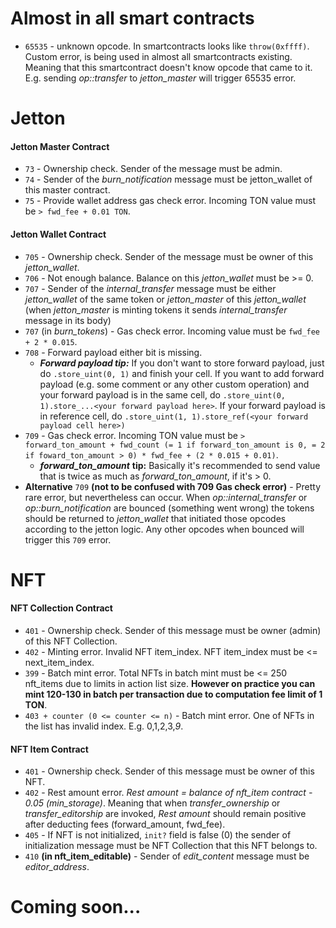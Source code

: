 # Almost in all smart contracts
- `65535` - unknown opcode. In smartcontracts looks like `throw(0xffff)`. Custom error, is being used in almost all smartcontracts existing. Meaning that this smartcontract doesn't know opcode that came to it. E.g. sending *op::transfer* to *jetton_master* will trigger 65535 error.
# Jetton
#### Jetton Master Contract
- `73` - Ownership check. Sender of the message must be admin.
- `74` - Sender of the *burn_notification* message must be jetton_wallet of this master contract.
- `75` - Provide wallet address gas check error. Incoming TON value must be `> fwd_fee + 0.01 TON`.
#### Jetton Wallet Contract
- `705` - Ownership check. Sender of the message must be owner of this *jetton_wallet*.
- `706` - Not enough balance. Balance on this *jetton_wallet* must be >= 0.
- `707` - Sender of the *internal_transfer* message must be either *jetton_wallet* of the same token or *jetton_master* of this *jetton_wallet* (when *jetton_master* is minting tokens it sends *internal_transfer* message in its body)
- `707` (in *burn_tokens*) - Gas check error. Incoming value must be `fwd_fee + 2 * 0.015`.
- `708` - Forward payload either bit is missing.
  - ***Forward payload tip:***
    If you don't want to store forward payload, just do `.store_uint(0, 1)` and finish your cell. If you want to add forward payload (e.g. some comment or any other custom operation) and your forward payload is in the same cell, do `.store_uint(0, 1).store_...<your forward payload here>`. If your forward payload is in reference cell, do `.store_uint(1, 1).store_ref(<your forward payload cell here>)`    
- `709` - Gas check error. Incoming TON value must be `> forward_ton_amount + fwd_count (= 1 if forward_ton_amount is 0, = 2 if foward_ton_amount > 0) * fwd_fee + (2 * 0.015 + 0.01)`.
   - ***forward_ton_amount*** **tip:** Basically it's recommended to send value that is twice as much as *forward_ton_amount*, if it's > 0.
- **Alternative** `709` **(not to be confused with 709 Gas check error)** - Pretty rare error, but nevertheless can occur. When *op::internal_transfer* or *op::burn_notification* are bounced (something went wrong) the tokens should be returned to *jetton_wallet* that initiated those opcodes according to the jetton logic. Any other opcodes when bounced will trigger this `709` error.
# NFT
#### NFT Collection Contract
- `401` - Ownership check. Sender of this message must be owner (admin) of this NFT Collection.
- `402` - Minting error. Invalid NFT item_index. NFT item_index must be <= next_item_index.
- `399` - Batch mint error. Total NFTs in batch mint must be <= 250 nft_items due to limits in action list size. **However on practice you can mint 120-130 in batch per transaction due to computation fee limit of 1 TON**.
- `403 + counter (0 <= counter <= n)` - Batch mint error. One of NFTs in the list has invalid index. E.g. 0,1,2,3,*9*.
#### NFT Item Contract
- `401` - Ownership check. Sender of this message must be owner of this NFT.
- `402` - Rest amount error. *Rest amount = balance of nft_item contract - 0.05 (min_storage)*. Meaning that when *transfer_ownership* or *transfer_editorship* are invoked, *Rest amount* should remain positive after deducting fees (forward_amount, fwd_fee).
- `405` - If NFT is not initialized, `init?` field is false (0) the sender of initialization message must be NFT Collection that this NFT belongs to.
- `410` **(in nft_item_editable)** - Sender of *edit_content* message must be *editor_address*.
  
# Coming soon...

